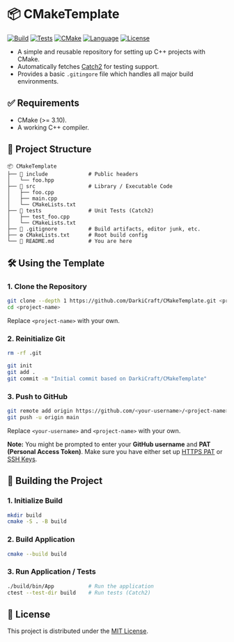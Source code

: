 # 📦 CMakeTemplate

[![Build](https://img.shields.io/badge/build-passing-brightgreen)]()
[![Tests](https://img.shields.io/badge/tests-passing-brightgreen)]()
[![CMake](https://img.shields.io/badge/CMake-3.11+-blue)]()
[![Language](https://img.shields.io/badge/language-C%2B%2B-blue)]()
[![License](https://img.shields.io/badge/license-MIT-blue.svg)](LICENSE)

- A simple and reusable repository for setting up C++ projects with CMake.
- Automatically fetches [Catch2](https://github.com/catchorg/Catch2) for testing support.
- Provides a basic `.gitingore` file which handles all major build environments.

## ✅ Requirements

- CMake (>= 3.10).
- A working C++ compiler.

## 📁 Project Structure

```text
📦 CMakeTemplate
├── 📂 include             # Public headers
│   └── foo.hpp 
├── 📂 src                 # Library / Executable Code
│   ├── foo.cpp
│   ├── main.cpp
│   └── CMakeLists.txt
├── 📂 tests               # Unit Tests (Catch2)
│   ├── test_foo.cpp
│   └── CMakeLists.txt
├── 🙈 .gitignore          # Build artifacts, editor junk, etc.
├── ⚙️ CMakeLists.txt      # Root build config
└── 📖 README.md           # You are here
```

## 🛠️ Using the Template

### 1. Clone the Repository

```bash
git clone --depth 1 https://github.com/DarkiCraft/CMakeTemplate.git <project-name>
cd <project-name>
```
Replace `<project-name>` with your own.

### 2. Reinitialize Git

```bash
rm -rf .git

git init
git add .
git commit -m "Initial commit based on DarkiCraft/CMakeTemplate"
```

### 3. Push to GitHub

```bash
git remote add origin https://github.com/<your-username>/<project-name>.git
git push -u origin main
```
Replace `<your-username>` and `<project-name>` with your own.

**Note:** You might be prompted to enter your **GitHub username** and **PAT (Personal Access Token)**. Make sure you have either set up [HTTPS PAT](https://github.com/settings/tokens) or [SSH Keys](https://docs.github.com/en/authentication/connecting-to-github-with-ssh).

## 🧱 Building the Project

### 1. Initialize Build

```bash
mkdir build
cmake -S . -B build
```

### 2. Build Application

```bash
cmake --build build
```

### 3. Run Application / Tests

```bash
./build/bin/App           # Run the application  
ctest --test-dir build    # Run tests (Catch2)
```

## 📝 License

This project is distributed under the [MIT License](LICENSE).